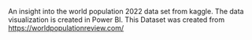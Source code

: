 An insight into the world population 2022 data set from kaggle. The data visualization is created in Power BI.
This Dataset was created from https://worldpopulationreview.com/

